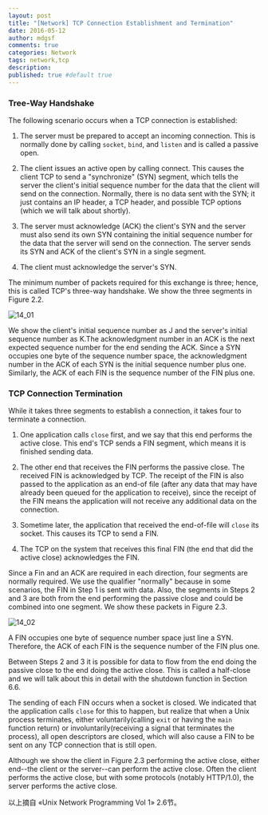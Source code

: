 ```yaml
---
layout: post
title: "[Network] TCP Connection Establishment and Termination"
date: 2016-05-12
author: mdgsf
comments: true
categories: Network
tags: network,tcp
description:
published: true #default true
---
```


### Tree-Way Handshake

The following scenario occurs when a TCP connection is established:

1. The server must be prepared to accept an incoming connection. This is normally done by calling `socket`, `bind`, and `listen` and is called a passive open.

2. The client issues an active open by calling connect. This causes the client TCP to send a "synchronize" (SYN) segment, which tells the server the client's initial sequence number for the data that the client will send on the connection. Normally, there is no data sent with the SYN; it just contains an IP header, a TCP header, and possible TCP options (which we will talk about shortly).

3. The server must acknowledge (ACK) the client's SYN and the server must also send its own SYN containing the initial sequence number for the data that the server will send on the connection. The server sends its SYN and ACK of the client's SYN in a single segment.

4. The client must acknowledge the server's SYN.

The minimum number of packets required for this exchange is three; hence, this is called TCP's three-way handshake. We show the three segments in Figure 2.2.

<img src="{{ site.url }}/images/201605/14_01.png" alt="14_01" />

We show the client's initial sequence number as J and the server's initial sequence number as K.The acknowledgment number in an ACK is the next expected sequence number for the end sending the ACK. Since a SYN occupies one byte of the sequence number space, the acknowledgment number in the ACK of each SYN is the initial sequence number plus one. Similarly, the ACK of each FIN is the sequence number of the FIN plus one.

### TCP Connection Termination

While it takes three segments to establish a connection, it takes four to terminate a connection.

1. One application calls `close` first, and we say that this end performs the active close. This end's TCP sends a FIN segment, which means it is finished sending data.

2. The other end that receives the FIN performs the passive close. The received FIN is acknowledged by TCP. The receipt of the FIN is also passed to the application as an end-of file (after any data that may have already been queued for the application to receive), since the receipt of the FIN means the application will not receive any additional data on the connection.

3. Sometime later, the application that received the end-of-file will `close` its socket. This causes its TCP to send a FIN.

4. The TCP on the system that receives this final FIN (the end that did the active close) acknowledges the FIN.

Since a Fin and an ACK are required in each direction, four segments are normally required. We use the qualifier "normally" because in some scenarios, the FIN in Step 1 is sent with data. Also, the segments in Steps 2 and 3 are both from the end performing the passive close and could be combined into one segment. We show these packets in Figure 2.3.

<img src="{{ site.url }}/images/201605/14_02.png" alt="14_02" />

A FIN occupies one byte of sequence number space just line a SYN. Therefore, the ACK of each FIN is the sequence number of the FIN plus one.

Between Steps 2 and 3 it is possible for data to flow from the end doing the passive close to the end doing the active close. This is called a half-close and we will talk about this in detail with the shutdown function in Section 6.6.

The sending of each FIN occurs when a socket is closed. We indicated that the application calls `close` for this to happen, but realize that when a Unix process terminates, either voluntarily(calling `exit` or having the `main` function return) or involuntarily(receiving a signal that terminates the process), all open descriptors are closed, which will also cause a FIN to be sent on any TCP connection that is still open.

Although we show the client in Figure 2.3 performing the active close, either end--the client or the server--can perform the active close. Often the client performs the active close, but with some protocols (notably HTTP/1.0), the server performs the active close.

以上摘自 «Unix Network Programming Vol 1» 2.6节。
